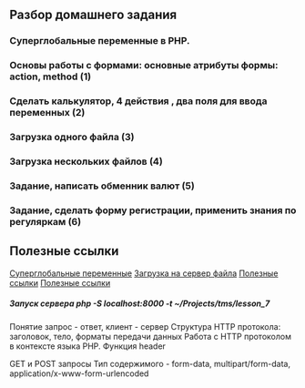 ## Разбор домашнего задания
### Суперглобальные переменные в PHP.
### Основы работы с формами: основные атрибуты формы: action, method (1)
### Сделать калькулятор, 4 действия , два поля для ввода переменных (2)
### Загрузка одного файла (3)
### Загрузка нескольких файлов (4)
### Задание, написать обменник валют (5)
### Задание, сделать форму регистрации, применить знания по регуляркам (6)

## Полезные ссылки
[Суперглобальные переменные](https://www.php.net/manual/ru/language.variables.superglobals.php)
[Загрузка на сервер файла](https://www.php.net/manual/ru/features.file-upload.post-method.php)
[Полезные ссылки](https://wm-school.ru/php/php_forms.php)
[Полезные ссылки](https://wm-school.ru/html/html_forms.html)

##### Запуск сервера php -S localhost:8000 -t ~/Projects/tms/lesson_7


Понятие запрос - ответ, клиент - сервер
Структура HTTP протокола: заголовок, тело, форматы передачи данных
Работа с HTTP протоколом в контексте языка PHP. Функция header

GET и POST запросы
Тип содержимого - form-data, multipart/form-data, application/x-www-form-urlencoded
